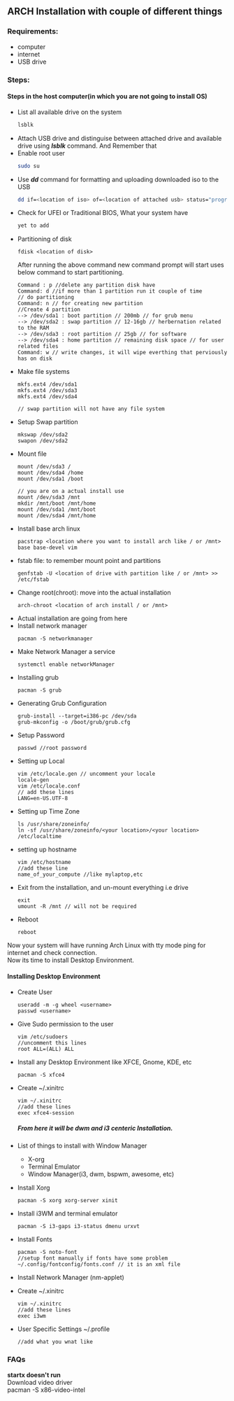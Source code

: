 ## ARCH Installation with couple of different things

### Requirements:
* computer
* internet
* USB drive


### Steps:
#### Steps in the host computer(in which you are not going to install OS)
* List all available drive on the system 
  ```bash
  lsblk
  ```
* Attach USB drive and distinguise between attached drive and available drive using ***lsblk*** command. And Remember that
* Enable root user
  ```bash
  sudo su
  ```
* Use ***dd*** command for formatting and uploading downloaded iso to the USB
  ```bash
  dd if=<location of iso> of=<location of attached usb> status="progress"
  ```
* Check for UFEI or Traditional BIOS, What your system have
  ```bash
  yet to add
  ```
* Partitioning of disk 
  ```
  fdisk <location of disk>
  ```
  After running the above command new command prompt will start uses below command to start partitioning.
  ```
  Command : p //delete any partition disk have
  Command: d //if more than 1 partition run it couple of time
  // do partitioning
  Command: n // for creating new partition 
  //Create 4 partition
  --> /dev/sda1 : boot partition // 200mb // for grub menu
  --> /dev/sda2 : swap partition // 12-16gb // herbernation related to the RAM
  --> /dev/sda3 : root partition // 25gb // for software 
  --> /dev/sda4 : home partition // remaining disk space // for user related files
  Command: w // write changes, it will wipe everthing that perviously has on disk
  ```
* Make file systems
  ```
  mkfs.ext4 /dev/sda1
  mkfs.ext4 /dev/sda3
  mkfs.ext4 /dev/sda4

  // swap partition will not have any file system
  ```
* Setup Swap partition
  ```
  mkswap /dev/sda2
  swapon /dev/sda2
  ```
* Mount file
  ```
  mount /dev/sda3 /
  mount /dev/sda4 /home
  mount /dev/sda1 /boot

  // you are on a actual install use
  mount /dev/sda3 /mnt
  mkdir /mnt/boot /mnt/home
  mount /dev/sda1 /mnt/boot
  mount /dev/sda4 /mnt/home
  ```
* Install base arch linux
  ```
  pacstrap <location where you want to install arch like / or /mnt> base base-devel vim
  ```
* fstab file: to remember mount point and partitions
  ```
  genfstab -U <location of drive with partition like / or /mnt> >> /etc/fstab
  ```
* Change root(chroot): move into the actual installation
  ```
  arch-chroot <location of arch install / or /mnt>
  ```
* Actual installation are going from here
* Install network manager
  ```
  pacman -S networkmanager
  ```
* Make Network Manager a service
  ```
  systemctl enable networkManager
  ```
* Installing grub
  ```
  pacman -S grub
  ```
* Generating Grub Configuration
  ```
  grub-install --target=i386-pc /dev/sda
  grub-mkconfig -o /boot/grub/grub.cfg
  ```
* Setup Password
  ```
  passwd //root password
  ```
* Setting up Local
  ```
  vim /etc/locale.gen // uncomment your locale
  locale-gen
  vim /etc/locale.conf
  // add these lines
  LANG=en-US.UTF-8 
  ```
* Setting up Time Zone
  ```
  ls /usr/share/zoneinfo/
  ln -sf /usr/share/zoneinfo/<your location>/<your location> /etc/localtime
  ```
* setting up hostname
  ```
  vim /etc/hostname
  //add these line
  name_of_your_compute //like mylaptop,etc
  ```
* Exit from the installation, and un-mount everything i.e drive
  ```
  exit
  umount -R /mnt // will not be required
  ```
* Reboot
  ```
  reboot
  ```

Now your system will have running Arch Linux with tty mode ping for internet and check connection.
\
Now its time to install Desktop Environment.

#### Installing Desktop Environment
* Create User
  ```
  useradd -m -g wheel <username>
  passwd <username>
  ```
* Give Sudo permission to the user
  ```
  vim /etc/sudoers
  //uncomment this lines
  root ALL=(ALL) ALL
  ```
* Install any Desktop Environment like XFCE, Gnome, KDE, etc
  ```
  pacman -S xfce4
  ``` 
* Create ~/.xinitrc
  ```
  vim ~/.xinitrc
  //add these lines
  exec xfce4-session
  ```
  ##### From here it will be dwm and i3 centeric Installation.
* List of things to install with Window Manager
  * X-org
  * Terminal Emulator
  * Window Manager(i3, dwm, bspwm, awesome, etc)

* Install Xorg
  ```
  pacman -S xorg xorg-server xinit
  ```
* Install i3WM and terminal emulator
  ```
  pacman -S i3-gaps i3-status dmenu urxvt
  ```
* Install Fonts
  ```
  pacman -S noto-font
  //setup font manually if fonts have some problem
  ~/.config/fontconfig/fonts.conf // it is an xml file
  ```
* Install Network Manager (nm-applet)

* Create ~/.xinitrc
  ```
  vim ~/.xinitrc
  //add these lines
  exec i3wm
  ```
* User Specific Settings ~/.profile
  ```vim ~/.profile
  //add what you wnat like
  ```

### FAQs
**startx doesn't run**  
Download video driver \
pacman -S x86-video-intel





